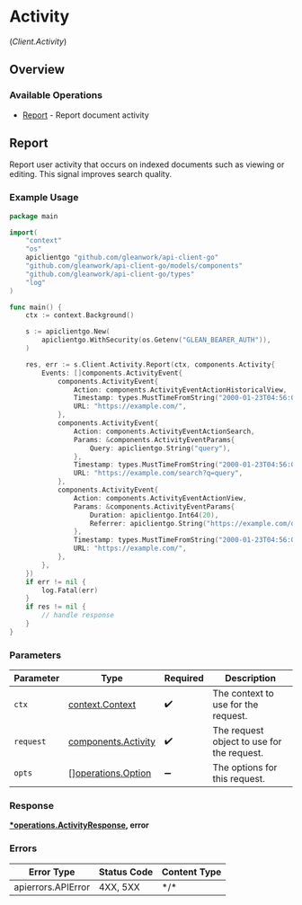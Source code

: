# Activity
(*Client.Activity*)

## Overview

### Available Operations

* [Report](#report) - Report document activity

## Report

Report user activity that occurs on indexed documents such as viewing or editing. This signal improves search quality.

### Example Usage

```go
package main

import(
	"context"
	"os"
	apiclientgo "github.com/gleanwork/api-client-go"
	"github.com/gleanwork/api-client-go/models/components"
	"github.com/gleanwork/api-client-go/types"
	"log"
)

func main() {
    ctx := context.Background()

    s := apiclientgo.New(
        apiclientgo.WithSecurity(os.Getenv("GLEAN_BEARER_AUTH")),
    )

    res, err := s.Client.Activity.Report(ctx, components.Activity{
        Events: []components.ActivityEvent{
            components.ActivityEvent{
                Action: components.ActivityEventActionHistoricalView,
                Timestamp: types.MustTimeFromString("2000-01-23T04:56:07.000Z"),
                URL: "https://example.com/",
            },
            components.ActivityEvent{
                Action: components.ActivityEventActionSearch,
                Params: &components.ActivityEventParams{
                    Query: apiclientgo.String("query"),
                },
                Timestamp: types.MustTimeFromString("2000-01-23T04:56:07.000Z"),
                URL: "https://example.com/search?q=query",
            },
            components.ActivityEvent{
                Action: components.ActivityEventActionView,
                Params: &components.ActivityEventParams{
                    Duration: apiclientgo.Int64(20),
                    Referrer: apiclientgo.String("https://example.com/document"),
                },
                Timestamp: types.MustTimeFromString("2000-01-23T04:56:07.000Z"),
                URL: "https://example.com/",
            },
        },
    })
    if err != nil {
        log.Fatal(err)
    }
    if res != nil {
        // handle response
    }
}
```

### Parameters

| Parameter                                                  | Type                                                       | Required                                                   | Description                                                |
| ---------------------------------------------------------- | ---------------------------------------------------------- | ---------------------------------------------------------- | ---------------------------------------------------------- |
| `ctx`                                                      | [context.Context](https://pkg.go.dev/context#Context)      | :heavy_check_mark:                                         | The context to use for the request.                        |
| `request`                                                  | [components.Activity](../../models/components/activity.md) | :heavy_check_mark:                                         | The request object to use for the request.                 |
| `opts`                                                     | [][operations.Option](../../models/operations/option.md)   | :heavy_minus_sign:                                         | The options for this request.                              |

### Response

**[*operations.ActivityResponse](../../models/operations/activityresponse.md), error**

### Errors

| Error Type         | Status Code        | Content Type       |
| ------------------ | ------------------ | ------------------ |
| apierrors.APIError | 4XX, 5XX           | \*/\*              |